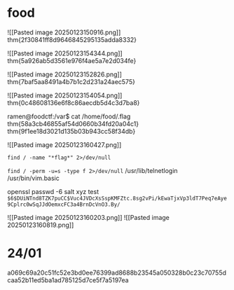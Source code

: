 # food
![[Pasted image 20250123150916.png]]
thm{2f30841ff8d9646845295135adda8332}

![[Pasted image 20250123154344.png]]
thm{5a926ab5d3561e976f4ae5a7e2d034fe}

![[Pasted image 20250123152826.png]]
thm{7baf5aa8491a4b7b1c2d231a24aec575}


![[Pasted image 20250123154054.png]]
thm{0c48608136e6f8c86aecdb5d4c3d7ba8}

ramen@foodctf:/var$ cat /home/food/.flag 
thm{58a3cb46855af54d0660b34fd20a04c1}
thm{9f1ee18d3021d135b03b943cc58f34db}

![[Pasted image 20250123160427.png]]

`find / -name "*flag*" 2>/dev/null`

`find / -perm -u=s -type f 2>/dev/null`
/usr/lib/telnetlogin
/usr/bin/vim.basic

openssl passwd -6 salt xyz test
`$6$DUiNTnd8TZK7puCC$Vuc4JVDcXsSspKMFZtc.8sg2vPi/kEwaTjxVp3ldT7Peq7eAye9Cplrc0wSqJJdOemxcFC3a4BrnDcVnO3.By/`

![[Pasted image 20250123160203.png]]
![[Pasted image 20250123160819.png]]

# 24/01
a069c69a20c51fc52e3bd0ee76399ad8688b23545a050328b0c23c70755dcaa52b11ed5ba1ad785125d7ce5f7a5197ea